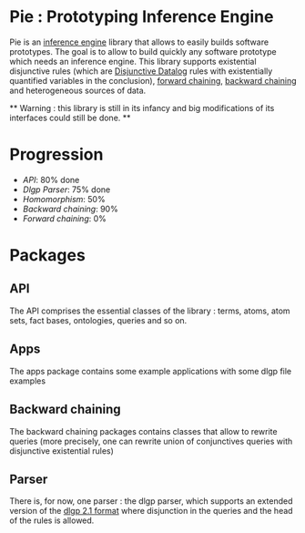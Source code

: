 # Pie : Prototyping Inference Engine #

Pie is an [inference engine](https://en.wikipedia.org/wiki/Inference_engine) library that allows to easily builds software prototypes. The goal is to allow to build quickly any software prototype which needs an inference engine. 
This library supports existential disjunctive rules (which are [Disjunctive Datalog](https://en.wikipedia.org/wiki/Disjunctive_Datalog) rules with existentially quantified variables in the conclusion), [forward chaining](https://en.wikipedia.org/wiki/Forward_chaining), [backward chaining](https://en.wikipedia.org/wiki/Backward_chaining) and heterogeneous sources of data.

** Warning : this library is still in its infancy and big modifications of its interfaces could still be done. **

# Progression #

+ *API*: 80% done
+ *Dlgp Parser*: 75% done
+ *Homomorphism*: 50%
+ *Backward chaining*: 90%
+ *Forward chaining*: 0%

# Packages #
## API ##

The API comprises the essential classes of the library : terms, atoms, atom sets, fact bases, ontologies, queries and so on.

## Apps ##

The apps package contains some example applications with some dlgp file examples

## Backward chaining ##

The backward chaining packages contains classes that allow to rewrite queries (more precisely, one can rewrite union of conjunctives queries with disjunctive existential rules)

## Parser ##

There is, for now, one parser : the dlgp parser, which supports an extended version of the [dlgp 2.1 format](https://graphik-team.github.io/graal/doc/dlgp) where disjunction in the queries and the head of the rules is allowed.
